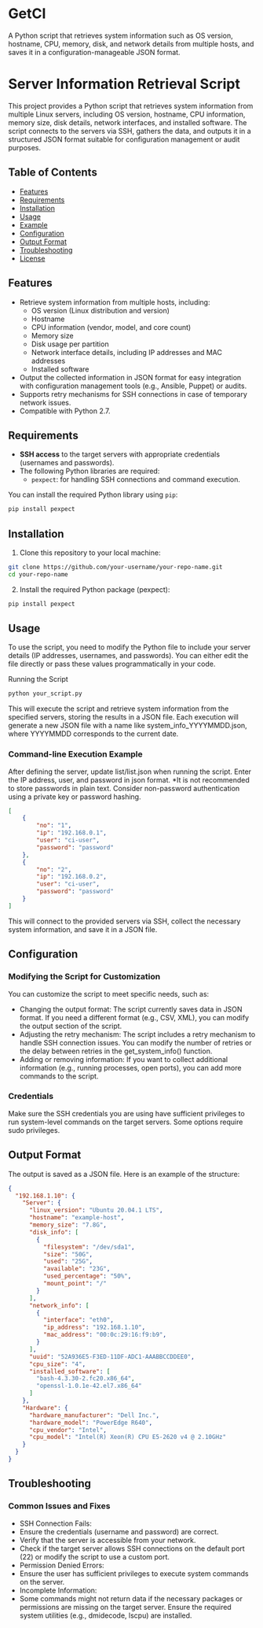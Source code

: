 # GetCI
A Python script that retrieves system information such as OS version, hostname, CPU, memory, disk, and network details from multiple hosts, and saves it in a configuration-manageable JSON format.

# Server Information Retrieval Script

This project provides a Python script that retrieves system information from multiple Linux servers, including OS version, hostname, CPU information, memory size, disk details, network interfaces, and installed software. The script connects to the servers via SSH, gathers the data, and outputs it in a structured JSON format suitable for configuration management or audit purposes.

## Table of Contents

- [Features](#features)
- [Requirements](#requirements)
- [Installation](#installation)
- [Usage](#usage)
- [Example](#example)
- [Configuration](#configuration)
- [Output Format](#output-format)
- [Troubleshooting](#troubleshooting)
- [License](#license)

## Features

- Retrieve system information from multiple hosts, including:
  - OS version (Linux distribution and version)
  - Hostname
  - CPU information (vendor, model, and core count)
  - Memory size
  - Disk usage per partition
  - Network interface details, including IP addresses and MAC addresses
  - Installed software
- Output the collected information in JSON format for easy integration with configuration management tools (e.g., Ansible, Puppet) or audits.
- Supports retry mechanisms for SSH connections in case of temporary network issues.
- Compatible with Python 2.7.

## Requirements

- **SSH access** to the target servers with appropriate credentials (usernames and passwords).
- The following Python libraries are required:
  - `pexpect`: for handling SSH connections and command execution.

You can install the required Python library using `pip`:

```bash
pip install pexpect
```

## Installation
1. Clone this repository to your local machine:
```bash
git clone https://github.com/your-username/your-repo-name.git
cd your-repo-name
```
2. Install the required Python package (pexpect):
```bash
pip install pexpect
```


## Usage
To use the script, you need to modify the Python file to include your server details (IP addresses, usernames, and passwords). You can either edit the file directly or pass these values programmatically in your code.

Running the Script
```bash
python your_script.py
```
This will execute the script and retrieve system information from the specified servers, storing the results in a JSON file. Each execution will generate a new JSON file with a name like system_info_YYYYMMDD.json, where YYYYMMDD corresponds to the current date.

### Command-line Execution Example
After defining the server, update list/list.json when running the script.
Enter the IP address, user, and password in json format.
*It is not recommended to store passwords in plain text. Consider non-password authentication using a private key or password hashing.
```json
[
    {
        "no": "1",
        "ip": "192.168.0.1",
        "user": "ci-user",
        "password": "password"
    },
    {
        "no": "2",
        "ip": "192.168.0.2",
        "user": "ci-user",
        "password": "password"
    }
]
```
This will connect to the provided servers via SSH, collect the necessary system information, and save it in a JSON file.

## Configuration
### Modifying the Script for Customization
You can customize the script to meet specific needs, such as:

- Changing the output format: The script currently saves data in JSON format. If you need a different format (e.g., CSV, XML), you can modify the output section of the script.
- Adjusting the retry mechanism: The script includes a retry mechanism to handle SSH connection issues. You can modify the number of retries or the delay between retries in the get_system_info() function.
- Adding or removing information: If you want to collect additional information (e.g., running processes, open ports), you can add more commands to the script.

### Credentials
Make sure the SSH credentials you are using have sufficient privileges to run system-level commands on the target servers.
Some options require sudo privileges.

## Output Format
The output is saved as a JSON file. Here is an example of the structure:

```json
{
  "192.168.1.10": {
    "Server": {
      "linux_version": "Ubuntu 20.04.1 LTS",
      "hostname": "example-host",
      "memory_size": "7.8G",
      "disk_info": [
        {
          "filesystem": "/dev/sda1",
          "size": "50G",
          "used": "25G",
          "available": "23G",
          "used_percentage": "50%",
          "mount_point": "/"
        }
      ],
      "network_info": [
        {
          "interface": "eth0",
          "ip_address": "192.168.1.10",
          "mac_address": "00:0c:29:16:f9:b9",
        }
      ],
      "uuid": "52A936E5-F3ED-11DF-ADC1-AAABBCCDDEE0",
      "cpu_size": "4",
      "installed_software": [
        "bash-4.3.30-2.fc20.x86_64",
        "openssl-1.0.1e-42.el7.x86_64"
      ]
    },
    "Hardware": {
      "hardware_manufacturer": "Dell Inc.",
      "hardware_model": "PowerEdge R640",
      "cpu_vendor": "Intel",
      "cpu_model": "Intel(R) Xeon(R) CPU E5-2620 v4 @ 2.10GHz"
    }
  }
}
```
## Troubleshooting
### Common Issues and Fixes
- SSH Connection Fails:
 - Ensure the credentials (username and password) are correct.
 - Verify that the server is accessible from your network.
 - Check if the target server allows SSH connections on the default port (22) or modify the script to use a custom port.
- Permission Denied Errors:
 - Ensure the user has sufficient privileges to execute system commands on the server.
- Incomplete Information:
 - Some commands might not return data if the necessary packages or permissions are missing on the target server. Ensure the required system utilities (e.g., dmidecode, lscpu) are installed.


